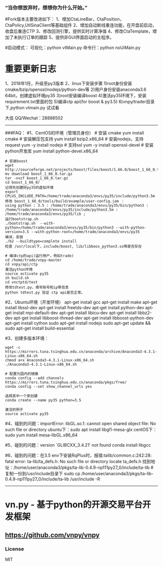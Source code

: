 ### “当你想放弃时，想想你为什么开始。”

#Fork版本主要改进如下：
1、增加CtaLineBar，CtaPosition，CtaPolicy,UtlSinaClient等基础组件
2、增加自动断线重连功能，在开盘前启动，收盘后重连CTP
3、修改回测引擎，提供实时计算净值
4、修改CtaTemplate，增加了未执行订单的跟踪
5、提供非GUI界面启动的主程序。

#启动模式：
可视化：python vtMain.py
命令行：python noUiMain.py

# 重要更新日志
1、2018年1月，升级至py3版本
2、linux下安装步骤
    1)root身份安装cmake/bzip/openssl/nodejs/python-dev等
    2)用户身份安装anaconda3.6 64bit，创建虚拟环境py35
    3)root安装编译boost
    4)激活py35环境下，安装requirement.txt里面的包
    5)编译ctp api(for boost & py3.5)
    6)vnpy/trader目录下,python vtmain.py 试试看

大佳
QQ/Wechat：28888502


--------------------------------------------------------------------------------------------
###FAQ：
#1、CentOS的环境（管理员身份）
    # 安装 cmake
    yum install cmake
    # 安装解压包支持
	yum install bzip2.x86_64
	# 安装nodejs，支持request
	yum -y install nodejs
	# 支持ssl
	yum -y install openssl-devel
	# 安装python开发库
    yum  install python-devel.x86_64

	# 安装boost
	wget http://sourceforge.net/projects/boost/files/boost/1.66.0/boost_1_66_0.tar.gz/download
	mv download boost_1_66_0.tar.gz
	tar -xvzf boost_1_66_0.tar.gz
	cd boost_1_66_0/
	记得先创建好py35的虚拟环境
	export CPLUS_INCLUDE_PATH=/home/trade/anaconda3/envs/py35/include/python3.5m
    修改 boost_1_66_0/tools/build/example/user-config.jam ：
    using python : 3.5 : /home/trade/anaconda3/envs/py35/bin/python3 : /home/trade/anaconda3/envs/py35/include/python3.5m : /home/trade/anaconda3/envs/py35/lib ;
    运行bootstrap.sh
	./bootstrap.sh  --with-python=/home/trade/anaconda3/envs/py35/bin/python3 --with-python-version=3.5 --with-python-root=/home/trade/anaconda3/envs/py35
	编译，安装
	./b2 --buildtype=complete install
	检查 /usr/local下，include/boost, lib/libboos_python3.so等是否存在

    # 编译ctp的api(运行用户，例如trade)
    cd /home/trade/vnpy-master
    cd vnpy/api/ctp
    激活python环境
    source activate py35
    sh build.sh
    cd vnctptd/test
    修改tdtest.py，填写账号和ip等信息
    python tdtest.py 验证 ctp api是否正常。


#2、Ubuntu环境（开发环境）
    apt-get install gcc
    apt-get install make
    apt-get install libssl-dev
    apt-get install freetds-dev
    apt-get install python-dev
    apt-get install mpi-default-dev
    apt-get install libicu-dev
    apt-get install libbz2-dev
    apt-get install libboost-thread-dev
    apt-get install libboost-python-dev
    apt-get install cython
    sudo apt-get install nodejs
    sudo apt-get update && sudo apt-get install build-essential

#3、创建多版本环境：

    wget -c https://mirrors.tuna.tsinghua.edu.cn/anaconda/archive/Anaconda3-4.3.1-Linux-x86_64.sh
    chmod a+x Anaconda3-4.3.1-Linux-x86_64.sh
    ./Anaconda3-4.3.1-Linux-x86_64.sh

    # 配置为国内的镜像
    conda config --add channels https://mirrors.tuna.tsinghua.edu.cn/anaconda/pkgs/free/
    conda config --set show_channel_urls yes

    选择其中一个来创建
    conda create --name py35 python=3.5

    激活的例子
    source activate py35


#4、碰到的问题：importError: libGL.so.1: cannot open shared object file: No such file or directory
    ubuntu下：sudo apt install libgl1-mesa-glx
    centOS下：sudo yum install mesa-libGL.x86_64

#5、碰到的问题：version `GLIBCXX_3.4.21' not found
    conda install libgcc

#6、碰到的问题：在3.5 env下安装RqPlus时，报错:talib/common.c:242:28: fatal error: ta-lib/ta_defs.h: No such file or directory
    locate ta_defs.h
    找到地址：/home/user/anaconda3/pkgs/ta-lib-0.4.9-np111py27_0/include/ta-lib
    # 复制一份到/usr/include目录下
    sudo cp /home/user/anaconda3/pkgs/ta-lib-0.4.9-np111py27_0/include/ta-lib /usr/include -R


--------------------------------------------------------------------------------------------
# vn.py - 基于python的开源交易平台开发框架
https://github.com/vnpy/vnpy
--------------------------------------------------------------------------------------------
### License
MIT

